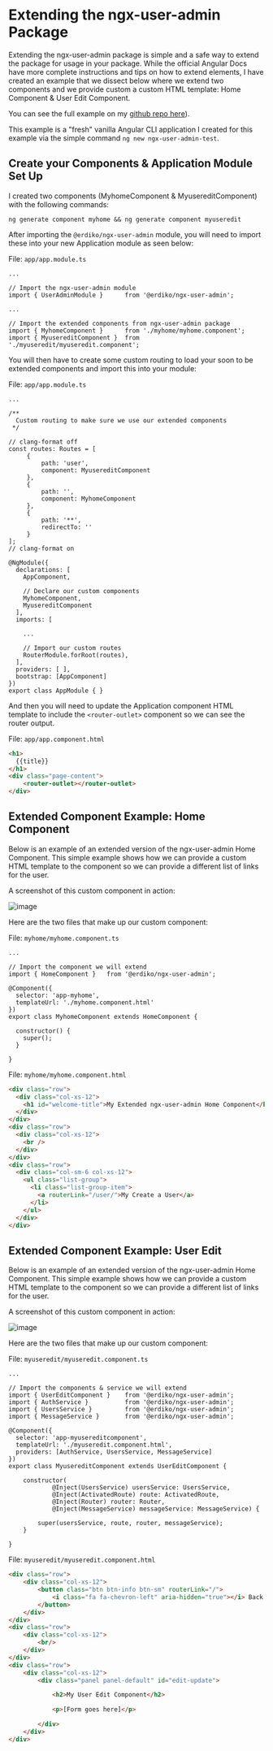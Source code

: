 # Extending the ngx-user-admin Package

Extending the ngx-user-admin package is simple and a safe way to extend the package for usage in your package. While the official Angular Docs have more complete instructions and tips on how to extend elements, I have created an example that we dissect below where we extend two components and we provide custom a custom HTML template: Home Component & User Edit Component.

You can see the full example on my [github repo here](https://github.com/saarmstrong/ngx-user-admin-test)).

This example is a "fresh" vanilla Angular CLI application I created for this example via the simple command `ng new ngx-user-admin-test`.  

## Create your Components & Application Module Set Up

I created two components (MyhomeComponent & MyusereditComponent) with the following commands:

`ng generate component myhome && ng generate component myuseredit`

After importing the `@erdiko/ngx-user-admin` module, you will need to import these into your new Application module as seen below:


File: `app/app.module.ts`

```
...

// Import the ngx-user-admin module
import { UserAdminModule }      from '@erdiko/ngx-user-admin';

...

// Import the extended components from ngx-user-admin package
import { MyhomeComponent }      from './myhome/myhome.component';
import { MyusereditComponent }  from './myuseredit/myuseredit.component';
```

You will then have to create some custom routing to load your soon to be extended components and import this into your module:


File: `app/app.module.ts`

```
...

/**
  Custom routing to make sure we use our extended components
 */

// clang-format off
const routes: Routes = [
     {
         path: 'user',
         component: MyusereditComponent
     },
     {
         path: '',
         component: MyhomeComponent
     },
     {
         path: '**',
         redirectTo: ''
     }
];
// clang-format on

@NgModule({
  declarations: [
    AppComponent,

    // Declare our custom components
    MyhomeComponent,
    MyusereditComponent
  ],
  imports: [

    ...

    // Import our custom routes
    RouterModule.forRoot(routes),
  ],
  providers: [ ],
  bootstrap: [AppComponent]
})
export class AppModule { }
```

And then you will need to update the Application component HTML template to include the `<router-outlet>` component so we can see the router output.

File: `app/app.component.html`

```html
<h1>
  {{title}}
</h1>
<div class="page-content">
    <router-outlet></router-outlet>
</div>
```


## Extended Component Example: Home Component

Below is an example of an extended version of the ngx-user-admin Home Component. This simple example shows how we can provide a custom HTML template to the component so we can provide a different list of links for the user. 

A screenshot of this custom component in action:

![image](/user-admin/images/myhome_screenshot.png)


Here are the two files that make up our custom component:

File: `myhome/myhome.component.ts`

```
...

// Import the component we will extend
import { HomeComponent }   from '@erdiko/ngx-user-admin';

@Component({
  selector: 'app-myhome',
  templateUrl: './myhome.component.html'
})
export class MyhomeComponent extends HomeComponent {

  constructor() {
    super();
  }

}
```

File: `myhome/myhome.component.html`

```html
<div class="row">
  <div class="col-xs-12">
    <h1 id="welcome-title">My Extended ngx-user-admin Home Component</h1>
  </div>
</div>
<div class="row">
  <div class="col-xs-12">
    <br />
  </div>
</div>
<div class="row">
  <div class="col-sm-6 col-xs-12">
    <ul class="list-group">
      <li class="list-group-item">
        <a routerLink="/user/">My Create a User</a>
      </li>
    </ul>
  </div>
</div>
```


## Extended Component Example: User Edit 

Below is an example of an extended version of the ngx-user-admin Home Component. This simple example shows how we can provide a custom HTML template to the component so we can provide a different list of links for the user.  

A screenshot of this custom component in action:

![image](/user-admin/images/myuseredit_screenshot.png)


Here are the two files that make up our custom component:


File: `myuseredit/myuseredit.component.ts`

```
...

// Import the components & service we will extend
import { UserEditComponent }    from '@erdiko/ngx-user-admin';
import { AuthService }          from '@erdiko/ngx-user-admin';
import { UsersService }         from '@erdiko/ngx-user-admin';
import { MessageService }       from '@erdiko/ngx-user-admin';

@Component({
  selector: 'app-myusereditcomponent',
  templateUrl: './myuseredit.component.html',
  providers: [AuthService, UsersService, MessageService]
})
export class MyusereditComponent extends UserEditComponent {

    constructor(
            @Inject(UsersService) usersService: UsersService,
            @Inject(ActivatedRoute) route: ActivatedRoute,
            @Inject(Router) router: Router,
            @Inject(MessageService) messageService: MessageService) {

        super(usersService, route, router, messageService);
    }

}
```

File: `myuseredit/myuseredit.component.html`

```html
<div class="row">
    <div class="col-xs-12">
        <button class="btn btn-info btn-sm" routerLink="/">
            <i class="fa fa-chevron-left" aria-hidden="true"></i> Back to Home
        </button>
    </div>
</div>
<div class="row">
    <div class="col-xs-12">
        <br/>
    </div>
</div>
<div class="row">
    <div class="col-xs-12">
        <div class="panel panel-default" id="edit-update">

            <h2>My User Edit Component</h2>

            <p>[Form goes here]</p>

        </div>
    </div>
</div>
```

